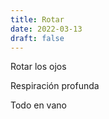 ```yaml
---
title: Rotar
date: 2022-03-13
draft: false
---
```


Rotar los ojos 

Respiración profunda 

Todo en vano